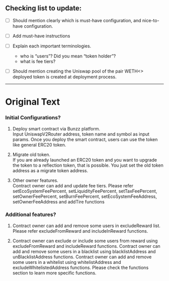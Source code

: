 ## Checking list to update:

- [ ] Should mention clearly which is must-have configuration, and nice-to-have configuration.

- [ ] Add must-have instructions

- [ ] Explain each important terminologies.
    - who is “users”? Did you mean “token holder”?
    - what is fee tiers? 
- [ ] Should mention creating the Uniswap pool of the pair WETH<> deployed token is created at deployment process.

----
# Original Text

### Initial Configurations?

1. Deploy smart contract via Bunzz platform.  
Input UniswapV2Router address, token name and symbol as input params.
Once you deploy the smart contract, users can use the token like general ERC20 token.

2. Migrate old token.  
If you are already launched an ERC20 token and you want to upgrade the token to a reflection token, that is possible.
You just set the old token address as a migrate token address.

3. Other owner features.  
Contract owner can add and update fee tiers.
Please refer setEcoSystemFeePercent, setLiquidityFeePercent, setTaxFeePercent, setOwnerFeePercent, setBurnFeePercent, setEcoSystemFeeAddress, setOwnerFeeAddress and addTire functions

### Additional features?

1. Contract owner can add and remove some users in excludeReward list.
Please refer excludeFromReward and includeInReward functions.

2. Contract owner can exclude or include some users from reward using excludeFromReward and includeReward functions.
Contract owner can add and remove some users in a blacklist using blacklistAddress and unBlacklistAddress functions.
Contract owner can add and remove some users in a whitelist using whitelistAddress and excludeWhitelistedAddress functions.
Please check the functions section to learn more specific functions.